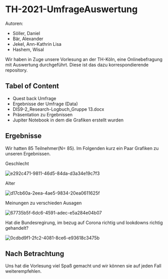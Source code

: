 # TH-2021-UmfrageAuswertung
Autoren:
+ Söller, Daniel
+ Bär, Alexander
+ Jekel, Ann-Kathrin Lisa
+ Hashem, Wisal


Wir haben in Zuge unsere Vorlesung an der TH-Köln, eine Onlinebefragung mit Auswertung durchgeführt. Diese ist das dazu korrespondierende repository. 

## Tabel of Content
+ Quest back Umfrage
+ Ergebnisse der Umfrage (Data)
+ DIS9-2_Research-Logbuch_Gruppe 13.docx
+ Präsentation zu Ergebnissen
+ Jupiter Notebook in dem die Grafiken erstellt wurden

## Ergebnisse
Wir hatten 85 Teilnehmer(N= 85). Im Folgenden kurz ein Paar Grafiken zu unseren Ergebnissen.

Geschlecht


![e292c471-9811-46d5-84da-d3a34e19c7f3](https://user-images.githubusercontent.com/65913602/123544917-e3dc7500-d755-11eb-963a-96a90cc576b6.png)


Alter


![d17cb60a-2eea-4ae5-9834-20ea0611625f](https://user-images.githubusercontent.com/65913602/123544921-e50da200-d755-11eb-86f8-9077c7de3c5b.png)


Meinungen zu verschieden Ausagen


![67735b5f-6dc6-4591-adec-e5a284e04b07](https://user-images.githubusercontent.com/65913602/123544923-e8089280-d755-11eb-8559-47a9ab717cff.png)


Hat die Bundesregirung, im bezug auf Corona richtig und lookdowns richtig gehandelt?


![0cdbd9f1-2fc2-4081-8ce6-e93618c3475b](https://user-images.githubusercontent.com/65913602/123544926-e939bf80-d755-11eb-83b4-cee2ef9e47e4.png)


## Nach Betrachtung
Uns hat die Vorlesung viel Spaß gemacht und wir können sie auf jeden Fall weiterempfehlen. 

